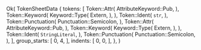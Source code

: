 Ok(
    TokenSheetData {
        tokens: [
            Token::Attr(
                AttributeKeyword::Pub,
            ),
            Token::Keyword(
                Keyword::Type(
                    Extern,
                ),
            ),
            Token::Ident(
                `str`,
            ),
            Token::Punctuation(
                Punctuation::Semicolon,
            ),
            Token::Attr(
                AttributeKeyword::Pub,
            ),
            Token::Keyword(
                Keyword::Type(
                    Extern,
                ),
            ),
            Token::Ident(
                `StringLiteral`,
            ),
            Token::Punctuation(
                Punctuation::Semicolon,
            ),
        ],
        group_starts: [
            0,
            4,
        ],
        indents: [
            0,
            0,
        ],
    },
)